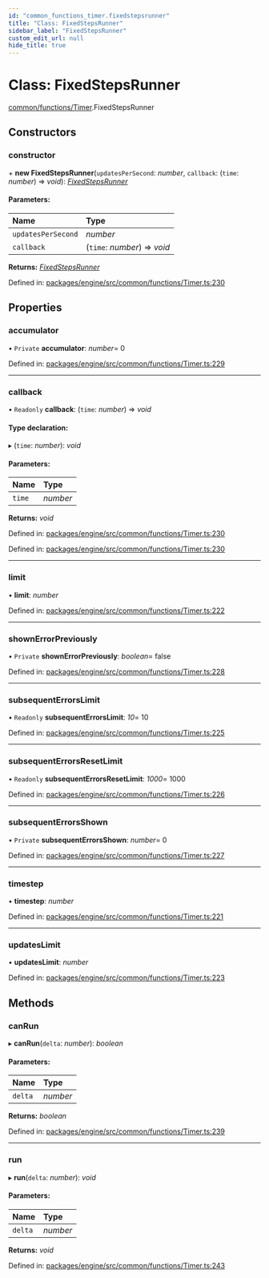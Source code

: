 ```yaml
---
id: "common_functions_timer.fixedstepsrunner"
title: "Class: FixedStepsRunner"
sidebar_label: "FixedStepsRunner"
custom_edit_url: null
hide_title: true
---
```


# Class: FixedStepsRunner

[common/functions/Timer](../modules/common_functions_timer.md).FixedStepsRunner

## Constructors

### constructor

\+ **new FixedStepsRunner**(`updatesPerSecond`: *number*, `callback`: (`time`: *number*) => *void*): [*FixedStepsRunner*](common_functions_timer.fixedstepsrunner.md)

#### Parameters:

Name | Type |
:------ | :------ |
`updatesPerSecond` | *number* |
`callback` | (`time`: *number*) => *void* |

**Returns:** [*FixedStepsRunner*](common_functions_timer.fixedstepsrunner.md)

Defined in: [packages/engine/src/common/functions/Timer.ts:230](https://github.com/xr3ngine/xr3ngine/blob/716a06460/packages/engine/src/common/functions/Timer.ts#L230)

## Properties

### accumulator

• `Private` **accumulator**: *number*= 0

Defined in: [packages/engine/src/common/functions/Timer.ts:229](https://github.com/xr3ngine/xr3ngine/blob/716a06460/packages/engine/src/common/functions/Timer.ts#L229)

___

### callback

• `Readonly` **callback**: (`time`: *number*) => *void*

#### Type declaration:

▸ (`time`: *number*): *void*

#### Parameters:

Name | Type |
:------ | :------ |
`time` | *number* |

**Returns:** *void*

Defined in: [packages/engine/src/common/functions/Timer.ts:230](https://github.com/xr3ngine/xr3ngine/blob/716a06460/packages/engine/src/common/functions/Timer.ts#L230)

Defined in: [packages/engine/src/common/functions/Timer.ts:230](https://github.com/xr3ngine/xr3ngine/blob/716a06460/packages/engine/src/common/functions/Timer.ts#L230)

___

### limit

• **limit**: *number*

Defined in: [packages/engine/src/common/functions/Timer.ts:222](https://github.com/xr3ngine/xr3ngine/blob/716a06460/packages/engine/src/common/functions/Timer.ts#L222)

___

### shownErrorPreviously

• `Private` **shownErrorPreviously**: *boolean*= false

Defined in: [packages/engine/src/common/functions/Timer.ts:228](https://github.com/xr3ngine/xr3ngine/blob/716a06460/packages/engine/src/common/functions/Timer.ts#L228)

___

### subsequentErrorsLimit

• `Readonly` **subsequentErrorsLimit**: *10*= 10

Defined in: [packages/engine/src/common/functions/Timer.ts:225](https://github.com/xr3ngine/xr3ngine/blob/716a06460/packages/engine/src/common/functions/Timer.ts#L225)

___

### subsequentErrorsResetLimit

• `Readonly` **subsequentErrorsResetLimit**: *1000*= 1000

Defined in: [packages/engine/src/common/functions/Timer.ts:226](https://github.com/xr3ngine/xr3ngine/blob/716a06460/packages/engine/src/common/functions/Timer.ts#L226)

___

### subsequentErrorsShown

• `Private` **subsequentErrorsShown**: *number*= 0

Defined in: [packages/engine/src/common/functions/Timer.ts:227](https://github.com/xr3ngine/xr3ngine/blob/716a06460/packages/engine/src/common/functions/Timer.ts#L227)

___

### timestep

• **timestep**: *number*

Defined in: [packages/engine/src/common/functions/Timer.ts:221](https://github.com/xr3ngine/xr3ngine/blob/716a06460/packages/engine/src/common/functions/Timer.ts#L221)

___

### updatesLimit

• **updatesLimit**: *number*

Defined in: [packages/engine/src/common/functions/Timer.ts:223](https://github.com/xr3ngine/xr3ngine/blob/716a06460/packages/engine/src/common/functions/Timer.ts#L223)

## Methods

### canRun

▸ **canRun**(`delta`: *number*): *boolean*

#### Parameters:

Name | Type |
:------ | :------ |
`delta` | *number* |

**Returns:** *boolean*

Defined in: [packages/engine/src/common/functions/Timer.ts:239](https://github.com/xr3ngine/xr3ngine/blob/716a06460/packages/engine/src/common/functions/Timer.ts#L239)

___

### run

▸ **run**(`delta`: *number*): *void*

#### Parameters:

Name | Type |
:------ | :------ |
`delta` | *number* |

**Returns:** *void*

Defined in: [packages/engine/src/common/functions/Timer.ts:243](https://github.com/xr3ngine/xr3ngine/blob/716a06460/packages/engine/src/common/functions/Timer.ts#L243)
